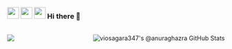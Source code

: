 ### <img src="https://emojis.slackmojis.com/emojis/images/1450464805/195/google.png?1450464805" width="27"/> <img src="https://emojis.slackmojis.com/emojis/images/1535719209/4570/dartlang.png?1535719209" width="27"/> <img src="https://emojis.slackmojis.com/emojis/images/1533423362/4417/flutter.png?1533423362" width="27"/> Hi there 👋

<!--
**viosagara347/viosagara347** is a ✨ _special_ ✨ repository because its `README.md` (this file) appears on your GitHub profile.

Here are some ideas to get you started:

- 🔭 I’m currently working on ...
- 🌱 I’m currently learning ...
- 👯 I’m looking to collaborate on ...
- 🤔 I’m looking for help with ...
- 💬 Ask me about ...
- 📫 How to reach me: ...
- 😄 Pronouns: ...
- ⚡ Fun fact: ...
-->
<br>
<a href="https://github.com/anuraghazra/github-readme-stats">
  <img align="center" src="https://github-readme-stats.vercel.app/api/top-langs/?username=rishadharis&theme=vision-friendly-dark" />
</a>

<a href="https://github.com/anuraghazra/github-readme-stats">
  <img align="right" src="https://github-readme-stats.vercel.app/api?username=rishadharis&show_icons=true&include_all_commits=true&theme=vision-friendly-dark" alt="viosagara347's @anuraghazra GitHub Stats" />
</a>
